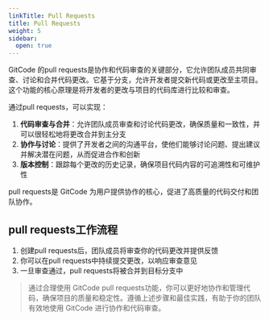 ```yaml
---
linkTitle: Pull Requests
title: Pull Requests
weight: 5
sidebar:
  open: true
---
```


GitCode 的pull requests是协作和代码审查的关键部分，它允许团队成员共同审查、讨论和合并代码更改。它基于分支，允许开发者提交新代码或更改至主项目。这个功能的核心原理是将开发者的更改与项目的代码库进行比较和审查。

通过pull requests，可以实现：

1. **代码审查与合并**：允许团队成员审查和讨论代码更改，确保质量和一致性，并可以很轻松地将更改合并到主分支
2. **协作与讨论**：提供了开发者之间的沟通平台，使他们能够讨论问题、提出建议并解决潜在问题，从而促进合作和创新
3. **版本控制**：跟踪每个更改的历史记录，确保项目代码内容的可追溯性和可维护性

pull requests是 GitCode 为用户提供协作的核心，促进了高质量的代码交付和团队协作。

## pull requests工作流程

1. 创建pull requests后，团队成员将审查你的代码更改并提供反馈
2. 你可以在pull requests中持续提交更改，以响应审查意见
3. 一旦审查通过，pull requests将被合并到目标分支中

> 通过合理使用 GitCode pull requests功能，你可以更好地协作和管理代码，确保项目的质量和稳定性。遵循上述步骤和最佳实践，有助于你的团队有效地使用 GitCode 进行协作和代码审查。